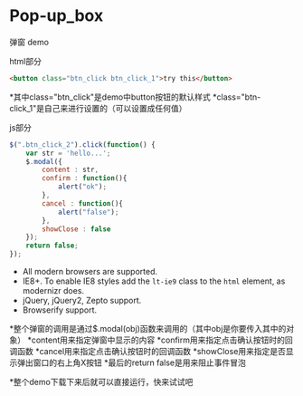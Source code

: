 # Pop-up_box
弹窗 demo

html部分
```html
<button class="btn_click btn_click_1">try this</button>
```

*其中class="btn_click"是demo中button按钮的默认样式
*class="btn-click_1"是自己来进行设置的（可以设置成任何值）

js部分
```js
$(".btn_click_2").click(function() {
	var str = 'hello...';
	$.modal({
		content : str,
		confirm : function(){
			alert("ok");
		},
		cancel : function(){
			alert("false");
		},
		showClose : false
	});
	return false;
});
```

* All modern browsers are supported.
* IE8+. To enable IE8 styles add the `lt-ie9` class to the `html` element, as modernizr does.
* jQuery, jQuery2, Zepto support.
* Browserify support.

*整个弹窗的调用是通过$.modal(obj)函数来调用的（其中obj是你要传入其中的对象）
*content用来指定弹窗中显示的内容
*confirm用来指定点击确认按钮时的回调函数
*cancel用来指定点击确认按钮时的回调函数
*showClose用来指定是否显示弹出窗口的右上角X按钮
*最后的return false是用来阻止事件冒泡


*整个demo下载下来后就可以直接运行，快来试试吧
